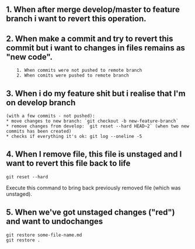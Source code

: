 ## 1. When after merge develop/master to feature branch i want to revert this operation. 
	

## 2. When make a commit and try to revert this commit but i want to changes in files remains as "new code". 
		1. When commits were not pushed to remote branch 
		2. When comits were pushed to remote branch  

## 3. When i do my feature shit but i realise that I'm on develop branch 
	(with a few commits - not pushed):
	* move changes to new branch: `git checkout -b new-feature-branch`
	* remove changes from develop: `git reset --hard HEAD~2` (when two new commits has been created)
	* checks if everything it's ok: git log --oneline -5
	
## 4. When I remove file, this file is unstaged and I want to revert this file back to life

```
git reset --hard 
```		

Execute this command to bring back previously removed file (which was unstaged).	 
	
## 5. When we've got unstaged changes ("red") and want to undochanges

```
git restore some-file-name.md
git restore .
```
	
